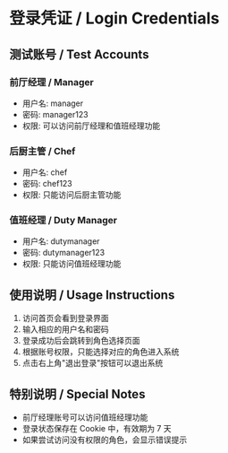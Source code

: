 # 登录凭证 / Login Credentials

## 测试账号 / Test Accounts

### 前厅经理 / Manager
- 用户名: manager
- 密码: manager123
- 权限: 可以访问前厅经理和值班经理功能

### 后厨主管 / Chef
- 用户名: chef
- 密码: chef123
- 权限: 只能访问后厨主管功能

### 值班经理 / Duty Manager
- 用户名: dutymanager
- 密码: dutymanager123
- 权限: 只能访问值班经理功能

## 使用说明 / Usage Instructions

1. 访问首页会看到登录界面
2. 输入相应的用户名和密码
3. 登录成功后会跳转到角色选择页面
4. 根据账号权限，只能选择对应的角色进入系统
5. 点击右上角"退出登录"按钮可以退出系统

## 特别说明 / Special Notes

- 前厅经理账号可以访问值班经理功能
- 登录状态保存在 Cookie 中，有效期为 7 天
- 如果尝试访问没有权限的角色，会显示错误提示